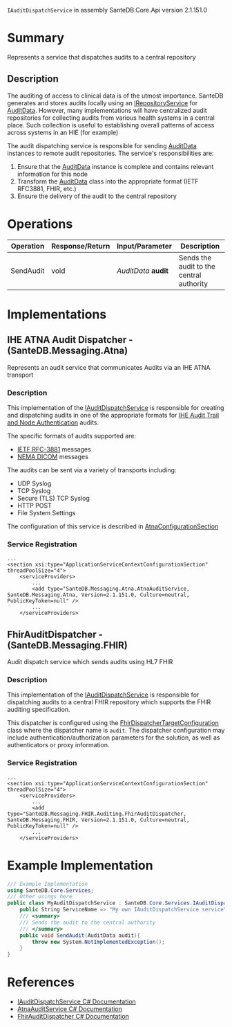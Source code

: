 `IAuditDispatchService` in assembly SanteDB.Core.Api version 2.1.151.0

# Summary
Represents a service that dispatches audits to a central repository

## Description
The auditing of access to clinical data is of the utmost importance. SanteDB generates 
            and stores audits locally using an [IRepositoryService](http://santesuite.org/assets/doc/net/html/T_SanteDB_Core_Services_IRepositoryService.htm) for [AuditData](http://santesuite.org/assets/doc/net/html/T_SanteDB_Core_Auditing_AuditData.htm). However, 
            many implementations will have centralized audit repositories for collecting audits from various health
            systems in a central place. Such collection is useful to establishing overall patterns of access
            across systems in an HIE (for example)

The audit dispatching service is responsible for sending [AuditData](http://santesuite.org/assets/doc/net/html/T_SanteDB_Core_Auditing_AuditData.htm) instances to remote
            audit repositories. The service's responsibilities are:

1. Ensure that the [AuditData](http://santesuite.org/assets/doc/net/html/T_SanteDB_Core_Auditing_AuditData.htm) instance is complete and contains relevant information for this node
1. Transform the [AuditData](http://santesuite.org/assets/doc/net/html/T_SanteDB_Core_Auditing_AuditData.htm) class into the appropriate format (IETF RFC3881, FHIR, etc.)
1. Ensure the delivery of the audit to the central repository

# Operations

|Operation|Response/Return|Input/Parameter|Description|
|-|-|-|-|
|SendAudit|void|*AuditData* **audit**|Sends the audit to the central authority|

# Implementations


## IHE ATNA Audit Dispatcher - (SanteDB.Messaging.Atna)
Represents an audit service that communicates Audits via an IHE ATNA transport
### Description
This implementation of the [IAuditDispatchService](http://santesuite.org/assets/doc/net/html/T_SanteDB_Core_Services_IAuditDispatchService.htm) is responsible for 
            creating and dispatching audits in one of the appropriate formats for [IHE Audit Trail and Node Authentication](https://profiles.ihe.net/ITI/TF/Volume1/ch-9.html)
            audits.

The specific formats of audits supported are:

* [IETF RFC-3881](https://tools.ietf.org/html/rfc3881) messages
* [NEMA DICOM](https://dicom.nema.org/medical/dicom/current/output/chtml/part15/sect_A.5.html) messages


The audits can be sent via a variety of transports including:

* UDP Syslog
* TCP Syslog
* Secure (TLS) TCP Syslog
* HTTP POST
* File System Settings


The configuration of this service is described in [AtnaConfigurationSection](http://santesuite.org/assets/doc/net/html/T_SanteDB_Messaging_Atna_Configuration_AtnaConfigurationSection.htm)

### Service Registration
```markup
...
<section xsi:type="ApplicationServiceContextConfigurationSection" threadPoolSize="4">
	<serviceProviders>
		...
		<add type="SanteDB.Messaging.Atna.AtnaAuditService, SanteDB.Messaging.Atna, Version=2.1.151.0, Culture=neutral, PublicKeyToken=null" />
		...
	</serviceProviders>
```

## FhirAuditDispatcher - (SanteDB.Messaging.FHIR)
Audit dispatch service which sends audits using HL7 FHIR
### Description
This implementation of the [IAuditDispatchService](http://santesuite.org/assets/doc/net/html/T_SanteDB_Core_Services_IAuditDispatchService.htm) is responsible for dispatching audits to a central
            FHIR repository which supports the FHIR auditing specification.

This dispatcher is configured using the [FhirDispatcherTargetConfiguration](http://santesuite.org/assets/doc/net/html/T_SanteDB_Messaging_FHIR_Configuration_FhirDispatcherTargetConfiguration.htm) class where the dispatcher name
            is ```audit```. The dispatcher configuration may include authentication/authorization parameters for the solution, as well
            as authenticators or proxy information.

### Service Registration
```markup
...
<section xsi:type="ApplicationServiceContextConfigurationSection" threadPoolSize="4">
	<serviceProviders>
		...
		<add type="SanteDB.Messaging.FHIR.Auditing.FhirAuditDispatcher, SanteDB.Messaging.FHIR, Version=2.1.151.0, Culture=neutral, PublicKeyToken=null" />
		...
	</serviceProviders>
```
# Example Implementation
```csharp
/// Example Implementation
using SanteDB.Core.Services;
/// Other usings here
public class MyAuditDispatchService : SanteDB.Core.Services.IAuditDispatchService { 
	public String ServiceName => "My own IAuditDispatchService service";
	/// <summary>
	/// Sends the audit to the central authority
	/// </summary>
	public void SendAudit(AuditData audit){
		throw new System.NotImplementedException();
	}
}
```

# References

* [IAuditDispatchService C# Documentation](http://santesuite.org/assets/doc/net/html/T_SanteDB_Core_Services_IAuditDispatchService.htm)
* [AtnaAuditService C# Documentation](http://santesuite.org/assets/doc/net/html/T_SanteDB_Messaging_Atna_AtnaAuditService.htm)
* [FhirAuditDispatcher C# Documentation](http://santesuite.org/assets/doc/net/html/T_SanteDB_Messaging_FHIR_Auditing_FhirAuditDispatcher.htm)
